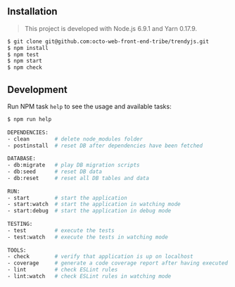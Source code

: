 ## Installation

> This project is developed with Node.js 6.9.1 and Yarn 0.17.9.

```bash
$ git clone git@github.com:octo-web-front-end-tribe/trendyjs.git
$ npm install
$ npm test
$ npm start
$ npm check
```

## Development

Run NPM task `help` to see the usage and available tasks:

```bash
$ npm run help
 
DEPENDENCIES:
- clean        # delete node_modules folder
- postinstall  # reset DB after dependencies have been fetched
  
DATABASE:
- db:migrate   # play DB migration scripts
- db:seed      # reset DB data
- db:reset     # reset all DB tables and data
 
RUN:
- start        # start the application
- start:watch  # start the application in watching mode
- start:debug  # start the application in debug mode
 
TESTING:
- test         # execute the tests
- test:watch   # execute the tests in watching mode
 
TOOLS:
- check        # verify that application is up on localhost
- coverage     # generate a code coverage report after having executed the tests
- lint         # check ESLint rules
- lint:watch   # check ESLint rules in watching mode
```
